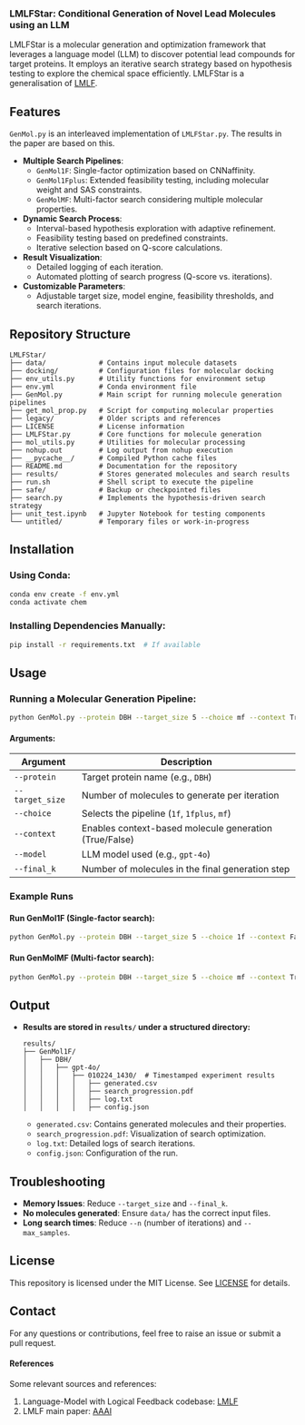 ### LMLFStar: Conditional Generation of Novel Lead Molecules using an LLM 

LMLFStar is a molecular generation and optimization framework that leverages a language model (LLM) to discover potential lead compounds for target proteins. It employs an iterative search strategy based on hypothesis testing to explore the chemical space efficiently. LMLFStar is a generalisation of [LMLF](https://ojs.aaai.org/index.php/AAAI/article/view/27751).

## Features
`GenMol.py` is an interleaved implementation of `LMLFStar.py`. The results in the paper are based on this.

- **Multiple Search Pipelines**:
  - `GenMol1F`: Single-factor optimization based on CNNaffinity.
  - `GenMol1Fplus`: Extended feasibility testing, including molecular weight and SAS constraints.
  - `GenMolMF`: Multi-factor search considering multiple molecular properties.
- **Dynamic Search Process**:
  - Interval-based hypothesis exploration with adaptive refinement.
  - Feasibility testing based on predefined constraints.
  - Iterative selection based on Q-score calculations.
- **Result Visualization**:
  - Detailed logging of each iteration.
  - Automated plotting of search progress (Q-score vs. iterations).
- **Customizable Parameters**:
  - Adjustable target size, model engine, feasibility thresholds, and search iterations.

## Repository Structure
```
LMLFStar/
├── data/             # Contains input molecule datasets
├── docking/          # Configuration files for molecular docking
├── env_utils.py      # Utility functions for environment setup
├── env.yml           # Conda environment file
├── GenMol.py         # Main script for running molecule generation pipelines
├── get_mol_prop.py   # Script for computing molecular properties
├── legacy/           # Older scripts and references
├── LICENSE           # License information
├── LMLFStar.py       # Core functions for molecule generation
├── mol_utils.py      # Utilities for molecular processing
├── nohup.out         # Log output from nohup execution
├── __pycache__/      # Compiled Python cache files
├── README.md         # Documentation for the repository
├── results/          # Stores generated molecules and search results
├── run.sh            # Shell script to execute the pipeline
├── safe/             # Backup or checkpointed files
├── search.py         # Implements the hypothesis-driven search strategy
├── unit_test.ipynb   # Jupyter Notebook for testing components
└── untitled/         # Temporary files or work-in-progress
```

## Installation
### Using Conda:
```bash
conda env create -f env.yml
conda activate chem
```

### Installing Dependencies Manually:
```bash
pip install -r requirements.txt  # If available
```

## Usage
### Running a Molecular Generation Pipeline:
```bash
python GenMol.py --protein DBH --target_size 5 --choice mf --context True --model gpt-4o --final_k 100
```
#### Arguments:
| Argument       | Description |
|---------------|-------------|
| `--protein`   | Target protein name (e.g., `DBH`) |
| `--target_size` | Number of molecules to generate per iteration |
| `--choice` | Selects the pipeline (`1f`, `1fplus`, `mf`) |
| `--context` | Enables context-based molecule generation (True/False) |
| `--model` | LLM model used (e.g., `gpt-4o`) |
| `--final_k` | Number of molecules in the final generation step |

### Example Runs
#### Run GenMol1F (Single-factor search):
```bash
python GenMol.py --protein DBH --target_size 5 --choice 1f --context False --model gpt-4o --final_k 20
```

#### Run GenMolMF (Multi-factor search):
```bash
python GenMol.py --protein DBH --target_size 5 --choice mf --context True --model gpt-4o --final_k 100
```

## Output
- **Results are stored in `results/` under a structured directory:**
  ```
  results/
  ├── GenMol1F/
  │   ├── DBH/
  │   │   ├── gpt-4o/
  │   │   │   ├── 010224_1430/  # Timestamped experiment results
  │   │   │   │   ├── generated.csv
  │   │   │   │   ├── search_progression.pdf
  │   │   │   │   ├── log.txt
  │   │   │   │   ├── config.json
  ```
  - `generated.csv`: Contains generated molecules and their properties.
  - `search_progression.pdf`: Visualization of search optimization.
  - `log.txt`: Detailed logs of search iterations.
  - `config.json`: Configuration of the run.

## Troubleshooting
- **Memory Issues**: Reduce `--target_size` and `--final_k`.
- **No molecules generated**: Ensure `data/` has the correct input files.
- **Long search times**: Reduce `--n` (number of iterations) and `--max_samples`.

## License
This repository is licensed under the MIT License. See [LICENSE](LICENSE) for details.

## Contact
For any questions or contributions, feel free to raise an issue or submit a pull request.


#### References

Some relevant sources and references:

1. Language-Model with Logical Feedback codebase: [LMLF](https://github.com/Shreyas-Bhat/LMLF)
2. LMLF main paper: [AAAI](https://ojs.aaai.org/index.php/AAAI/article/view/27751)
